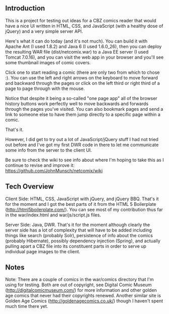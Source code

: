 Introduction
------------

This is a project for testing out ideas for a CBZ comics reader that would have 
a nice UI written in HTML, CSS, and JavaScript (with a healthy dose of jQuery) 
and a very simple server API.

Here's what it can do today (and it's not much). You can build it with Apache
Ant (I used 1.8.2) and Java 6 (I used 1.6.0_26), then you can deploy the 
resulting WAR file (dist/netcomix.war) to a Java EE server (I used Tomcat 
7.0.16), and you can visit the web app in your browser and you'll see some 
thumbnail images of comic covers.

Click one to start reading a comic (there are only two from which to chose :). 
You can use the left and right arrows on the keyboard to move forward and 
backward through the pages or click on the left third or right third of a page 
to page through with the mouse.

Notice that despite it being a so-called "one page app" all of the browser
history buttons work perfectly well to move backwards and forwards through the
pages you've visited. You can also bookmark pages and send a link to someone
else to have them jump directly to a specific page within a comic. 

That's it.

However, I did get to try out a lot of JavaScript/jQuery stuff I had not tried
out before and I've got my first DWR code in there to let me communicate some
info from the server to the client UI.

Be sure to check the wiki to see info about where I'm hoping to take this as I
continue to revise and improve it: https://github.com/JohnMunsch/netcomix/wiki

Tech Overview
-------------

Client Side: HTML, CSS, JavaScript with jQuery, and jQuery BBQ. That's it for 
the moment and I got the best parts of it from the HTML 5 Boilerplate 
(http://html5boilerplate.com/). You can see most of my contribution thus far in 
the war/index.html and war/js/script.js files.

Server Side: Java, DWR. That's it for the moment although clearly the server
side has a lot of complexity that will have to be added including things like
search (probably Solr), persistence of info about the comics (probably 
Hibernate), possibly dependency injection (Spring), and actually pulling apart
a CBZ file into its constituent parts in order to serve up individual page
images to the client. 

Notes
-----

Note: There are a couple of comics in the war/comics directory that I'm using
for testing. Both are out of copyright, see Digital Comic Museum 
(http://digitalcomicmuseum.com/) for more information and other golden age 
comics that never had their copyrights renewed. Another similar site is 
Golden Age Comics (http://goldenagecomics.co.uk/) though I haven't spent much 
time there yet.